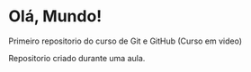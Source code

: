 # Olá, Mundo!

 Primeiro repositorio do curso de Git e GitHub (Curso em video)

 Repositorio criado durante uma aula.
  
